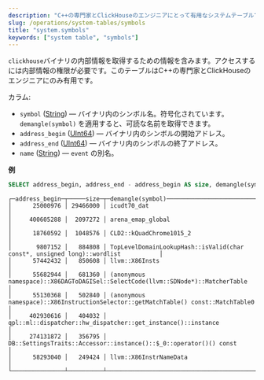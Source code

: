 ```yaml
---
description: "C++の専門家とClickHouseのエンジニアにとって有用なシステムテーブルで、`clickhouse`バイナリの内部情報が含まれています。"
slug: /operations/system-tables/symbols
title: "system.symbols"
keywords: ["system table", "symbols"]
---
```


`clickhouse`バイナリの内部情報を取得するための情報を含みます。アクセスするには内部情報の権限が必要です。このテーブルはC++の専門家とClickHouseのエンジニアにのみ有用です。

カラム:

- `symbol` ([String](../../sql-reference/data-types/string.md)) — バイナリ内のシンボル名。符号化されています。`demangle(symbol)` を適用すると、可読な名前を取得できます。
- `address_begin` ([UInt64](../../sql-reference/data-types/int-uint.md)) — バイナリ内のシンボルの開始アドレス。
- `address_end` ([UInt64](../../sql-reference/data-types/int-uint.md)) — バイナリ内のシンボルの終了アドレス。
- `name` ([String](../../sql-reference/data-types/string.md)) — `event` の別名。

**例**

``` sql
SELECT address_begin, address_end - address_begin AS size, demangle(symbol) FROM system.symbols ORDER BY size DESC LIMIT 10
```

``` text
┌─address_begin─┬─────size─┬─demangle(symbol)──────────────────────────────────────────────────────────────────┐
│      25000976 │ 29466000 │ icudt70_dat                                                                       │
│     400605288 │  2097272 │ arena_emap_global                                                                 │
│      18760592 │  1048576 │ CLD2::kQuadChrome1015_2                                                           │
│       9807152 │   884808 │ TopLevelDomainLookupHash::isValid(char const*, unsigned long)::wordlist           │
│      57442432 │   850608 │ llvm::X86Insts                                                                    │
│      55682944 │   681360 │ (anonymous namespace)::X86DAGToDAGISel::SelectCode(llvm::SDNode*)::MatcherTable   │
│      55130368 │   502840 │ (anonymous namespace)::X86InstructionSelector::getMatchTable() const::MatchTable0 │
│     402930616 │   404032 │ qpl::ml::dispatcher::hw_dispatcher::get_instance()::instance                      │
│     274131872 │   356795 │ DB::SettingsTraits::Accessor::instance()::$_0::operator()() const                 │
│      58293040 │   249424 │ llvm::X86InstrNameData                                                            │
└───────────────┴──────────┴───────────────────────────────────────────────────────────────────────────────────┘
```
